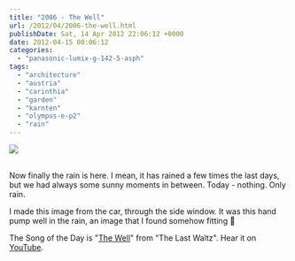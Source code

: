 ```yaml
---
title: "2006 - The Well"
url: /2012/04/2006-the-well.html
publishDate: Sat, 14 Apr 2012 22:06:12 +0000
date: 2012-04-15 00:06:12
categories: 
  - "panasonic-lumix-g-142-5-asph"
tags: 
  - "architecture"
  - "austria"
  - "carinthia"
  - "garden"
  - "karnten"
  - "olympus-e-p2"
  - "rain"
---
```

<div class="container">
<div class="center"><a target="_blank" href="https://d25zfm9zpd7gm5.cloudfront.net/1200x1200/2012/20120414_160303_ps.jpg"><img src="https://d25zfm9zpd7gm5.cloudfront.net/0600x0600/2012/20120414_160303_ps.jpg" /></a></div>
</div>
<br />

Now finally the rain is here. I mean, it has rained a few times the last days, but we had always some sunny moments in between. Today - nothing. Only rain.

 I made this image from the car, through the side window. It was this hand pump well in the rain, an image that I found somehow fitting 🙂

The Song of the Day is "<a href="http://www.lyricsmode.com/lyrics/b/band/the_well.html" target="_blank">The Well</a>" from "The Last Waltz". Hear it on <a href="http://www.youtube.com/watch?v=O7nta9pOaxI" target="_blank">YouTube</a>.
